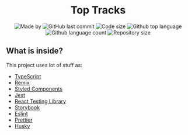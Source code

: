 <h1 align="center">Top Tracks</h1>

<p align="center">
  <img alt="Made by" src="https://img.shields.io/badge/made%20by-Morpa%20-%2356BEB8">

  <img alt="GitHub last commit" src="https://img.shields.io/github/last-commit/morpa/Top-Tracks.svg?color=56BEB8">

  <img alt="Code size" src="https://img.shields.io/github/languages/code-size/morpa/Top-Tracks.svg?color=56BEB8">

  <img alt="Github top language" src="https://img.shields.io/github/languages/top/Morpa/Top-Tracks?color=56BEB8">

  <img alt="Github language count" src="https://img.shields.io/github/languages/count/Morpa/Top-Tracks?color=56BEB8">

  <img alt="Repository size" src="https://img.shields.io/github/repo-size/Morpa/Top-Tracks?color=56BEB8">

</p>

## What is inside?

This project uses lot of stuff as:

- [TypeScript](https://www.typescriptlang.org/)
- [Remix](https://remix.run/)
- [Styled Components](https://styled-components.com/)
- [Jest](https://jestjs.io/)
- [React Testing Library](https://testing-library.com/docs/react-testing-library/intro)
- [Storybook](https://storybook.js.org/)
- [Eslint](https://eslint.org/)
- [Prettier](https://prettier.io/)
- [Husky](https://github.com/typicode/husky)
